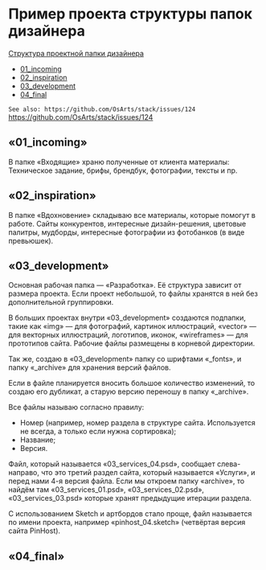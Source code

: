 

# Пример проекта структуры папок дизайнера
[Структура проектной папки дизайнера](https://habrahabr.ru/post/319296/)

+ [01_incoming](#incoming)
+ [02_inspiration](#inspiration)
+ [03_development](#development)
+ [04_final](#final)

`See also: https://github.com/OsArts/stack/issues/124` https://github.com/OsArts/stack/issues/124


<a name="incoming"></a>
## «01_incoming»

В папке «Входящие» храню полученные от клиента материалы: Техническое задание, брифы, брендбук, фотографии, тексты и пр.

<a name="inspiration"></a>
## «02_inspiration»

В папке «Вдохновение» складываю все материалы, которые помогут в работе. Сайты конкурентов, интересные дизайн-решения, цветовые палитры, мудборды, интересные фотографии из фотобанков (в виде превьюшек).

<a name="development"></a>
## «03_development»

Основная рабочая папка — «Разработка». Её структура зависит от размера проекта. Если проект небольшой, то файлы хранятся в ней без дополнительной группировки.

В больших проектах внутри «03_development» создаются подпапки, такие как «img» — для фотографий, картинок иллюстраций, «vector» — для векторных иллюстраций, логотипов, иконок, «wireframes» — для прототипов сайта. Рабочие файлы размещены в корневой директории.

Так же, создаю в «03_development» папку со шрифтами «_fonts», и папку «_archive» для хранения версий файлов.

Если в файле планируется вносить большое количество изменений, то создаю его дубликат, а старую версию переношу в папку «_archive».

Все файлы называю согласно правилу:
  - Номер (например, номер раздела в структуре сайта. Используется не всегда, а только если нужна сортировка);
  - Название;
  - Версия.

Файл, который называется «03_services_04.psd», сообщает слева-направо, что это третий раздел сайта, который называется «Услуги», и перед нами 4-я версия файла. Если мы откроем папку «archive», то найдём там «03_services_01.psd», «03_services_02.psd», «03_services_03.psd» которые хранят предыдущие итерации раздела.

С использованием Sketch и артбордов стало проще, файл называется по имени проекта, например «pinhost_04.sketch» (четвёртая версия сайта PinHost).

<a href="final"></a>
## «04_final»


